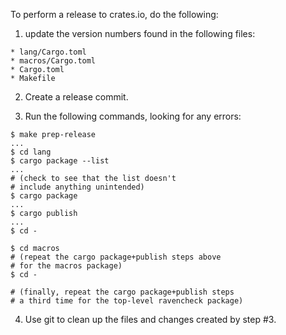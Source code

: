 To perform a release to crates.io, do the following:

1. update the version numbers found in the following files:

```
* lang/Cargo.toml
* macros/Cargo.toml
* Cargo.toml
* Makefile
```

2. Create a release commit.

3. Run the following commands, looking for any errors:

```
$ make prep-release
...
$ cd lang
$ cargo package --list
...
# (check to see that the list doesn't 
# include anything unintended)
$ cargo package
...
$ cargo publish
...
$ cd -

$ cd macros
# (repeat the cargo package+publish steps above
# for the macros package)
$ cd -

# (finally, repeat the cargo package+publish steps 
# a third time for the top-level ravencheck package)
```

4. Use git to clean up the files and changes created by step #3.
